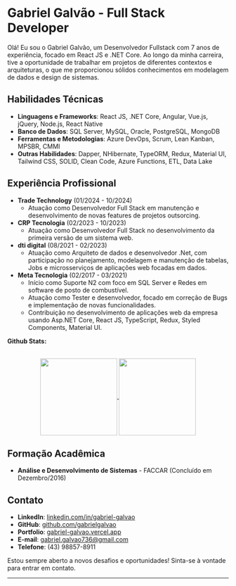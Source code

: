 # Gabriel Galvão - Full Stack Developer

Olá! Eu sou o Gabriel Galvão, um Desenvolvedor Fullstack com 7 anos de experiência, focado em React JS e .NET Core. Ao longo da minha carreira, tive a oportunidade de trabalhar em projetos de diferentes contextos e arquiteturas, o que me proporcionou sólidos conhecimentos em modelagem de dados e design de sistemas.

## Habilidades Técnicas
- **Linguagens e Frameworks**: React JS, .NET Core, Angular, Vue.js, jQuery, Node.js, React Native
- **Banco de Dados**: SQL Server, MySQL, Oracle, PostgreSQL, MongoDB
- **Ferramentas e Metodologias**: Azure DevOps, Scrum, Lean Kanban, MPSBR, CMMI
- **Outras Habilidades**: Dapper, NHibernate, TypeORM, Redux, Material UI, Tailwind CSS, SOLID, Clean Code, Azure Functions, ETL, Data Lake

## Experiência Profissional
- **Trade Technology** (01/2024 - 10/2024)
  - Atuação como Desenvolvedor Full Stack em manutenção e desenvolvimento de novas features de projetos outsorcing.
- **CRP Tecnologia** (02/2023 - 10/2023)
  - Atuação como Desenvolvedor Full Stack no desenvolvimento da primeira versão de um sistema web.
- **dti digital** (08/2021 - 02/2023)
  - Atuação como Arquiteto de dados e desenvolvedor .Net, com participação no planejamento, modelagem e manutenção de tabelas, Jobs e microsserviços de aplicações web focadas em dados.
- **Meta Tecnologia** (02/2017 - 03/2021)
  - Início como Suporte N2 com foco em SQL Server e Redes em software de posto de combustível.
  - Atuação como Tester e desenvolvedor, focado em correção de Bugs e implementação de novas funcionalidades.
  - Contribuição no desenvolvimento de aplicações web da empresa usando Asp.NET Core, React JS, TypeScript, Redux, Styled Components, Material UI.
 
**Github Stats:**
<br/>
<br/>
<p align=center>
  <a href="https://github.com/TheGabrielGalvao/github-readme-stats" title="Go to Source">
    <img height=175 align="center" src="https://github-readme-stats.vercel.app/api?username=thegabrielgalvao&show_icons=true&theme=dracula">
  </a>
  <a href="https://github.com/TheGabrielGalvao/github-readme-stats">
    <img height=175 align="center" src="https://github-readme-stats.vercel.app/api/top-langs/?username=thegabrielgalvao&layout=compact&theme=dracula" />
  </a>
</p>


## Formação Acadêmica
- **Análise e Desenvolvimento de Sistemas** - FACCAR (Concluído em Dezembro/2016)

## Contato
- **LinkedIn**: [linkedin.com/in/gabriel-galvao](https://www.linkedin.com/in/gabriel-galvao/)
- **GitHub**: [github.com/gabrielgalvao](https://github.com/gabrielgalvao)
- **Portfolio**: [gabriel-galvao.vercel.app](https://gabriel-galvao.vercel.app)
- **E-mail**: gabriel.galvao736@gmail.com
- **Telefone**: (43) 98857-8911

Estou sempre aberto a novos desafios e oportunidades! Sinta-se à vontade para entrar em contato.

---

  

